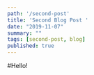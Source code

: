 ```yaml
---
path: '/second-post'
title: 'Second Blog Post '
date: "2019-11-07"
summary: ""
tags: [second-post, blog]
published: true
---
```


#Hello! 